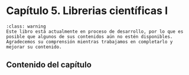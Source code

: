 # Capítulo 5. Librerias científicas I

```{admonition} Advertencia
:class: warning
Este libro está actualmente en proceso de desarrollo, por lo que es posible que algunos de sus contenidos aún no estén disponibles. Agradecemos su comprensión mientras trabajamos en completarlo y mejorar su contenido.
```

## Contenido del capítulo

```{tableofcontents}
```
